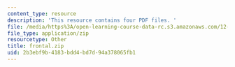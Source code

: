 ```yaml
---
content_type: resource
description: 'This resource contains four PDF files. '
file: /media/https%3A/open-learning-course-data-rc.s3.amazonaws.com/12-804-large-scale-flow-dynamics-lab-fall-2009/2b3ebf9b4183bdd4bd7d94a378065fb1_frontal.zip
file_type: application/zip
resourcetype: Other
title: frontal.zip
uid: 2b3ebf9b-4183-bdd4-bd7d-94a378065fb1
---
```

